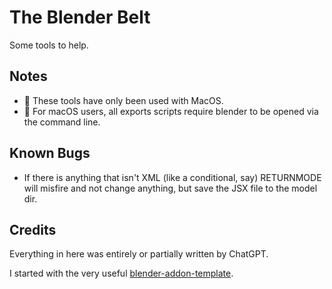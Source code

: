 # The Blender Belt

Some tools to help.

## Notes
- 🚨 These tools have only been used with MacOS.
- 🚨 For macOS users, all exports scripts require blender to be opened via the command line.

## Known Bugs
- If there is anything that isn't XML (like a conditional, say) RETURNMODE will misfire and not change anything, but save the JSX file to the model dir.

## Credits
Everything in here was entirely or partially written by ChatGPT. 

I started with the very useful [blender-addon-template](https://github.com/lunadigital/blender-addon-template).

